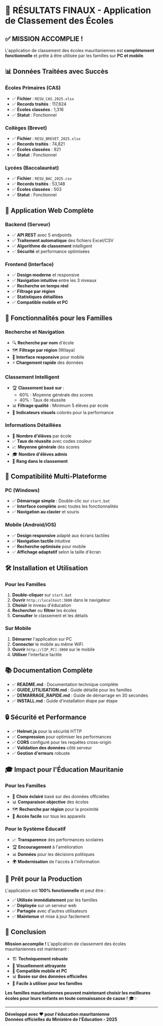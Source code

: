 # 🎉 RÉSULTATS FINAUX - Application de Classement des Écoles

## ✅ **MISSION ACCOMPLIE !**

L'application de classement des écoles mauritaniennes est **complètement fonctionnelle** et prête à être utilisée par les familles sur **PC et mobile**.

## 📊 **Données Traitées avec Succès**

### **Écoles Primaires (CAS)**
- ✅ **Fichier** : `RESU_CAS_2025.xlsx`
- ✅ **Records traités** : 117,624
- ✅ **Écoles classées** : 1,316
- ✅ **Statut** : Fonctionnel

### **Collèges (Brevet)**
- ✅ **Fichier** : `RESU_BREVET_2025.xlsx`
- ✅ **Records traités** : 74,821
- ✅ **Écoles classées** : 921
- ✅ **Statut** : Fonctionnel

### **Lycées (Baccalauréat)**
- ✅ **Fichier** : `RESU_BAC_2025.csv`
- ✅ **Records traités** : 53,148
- ✅ **Écoles classées** : 503
- ✅ **Statut** : Fonctionnel

## 🚀 **Application Web Complète**

### **Backend (Serveur)**
- ✅ **API REST** avec 5 endpoints
- ✅ **Traitement automatique** des fichiers Excel/CSV
- ✅ **Algorithme de classement** intelligent
- ✅ **Sécurité** et performance optimisées

### **Frontend (Interface)**
- ✅ **Design moderne** et responsive
- ✅ **Navigation intuitive** entre les 3 niveaux
- ✅ **Recherche en temps réel**
- ✅ **Filtrage par région**
- ✅ **Statistiques détaillées**
- ✅ **Compatible mobile et PC**

## 🎯 **Fonctionnalités pour les Familles**

### **Recherche et Navigation**
- 🔍 **Recherche par nom** d'école
- 🗺️ **Filtrage par région** (Wilaya)
- 📱 **Interface responsive** pour mobile
- ⚡ **Chargement rapide** des données

### **Classement Intelligent**
- 🏆 **Classement basé sur** :
  - 60% : Moyenne générale des scores
  - 40% : Taux de réussite
- 📊 **Filtrage qualité** : Minimum 5 élèves par école
- 🎨 **Indicateurs visuels** colorés pour la performance

### **Informations Détaillées**
- 👥 **Nombre d'élèves** par école
- ✅ **Taux de réussite** avec codes couleur
- 📈 **Moyenne générale** des scores
- 🎓 **Nombre d'élèves admis**
- 🏅 **Rang dans le classement**

## 📱 **Compatibilité Multi-Plateforme**

### **PC (Windows)**
- ✅ **Démarrage simple** : Double-clic sur `start.bat`
- ✅ **Interface complète** avec toutes les fonctionnalités
- ✅ **Navigation au clavier** et souris

### **Mobile (Android/iOS)**
- ✅ **Design responsive** adapté aux écrans tactiles
- ✅ **Navigation tactile** intuitive
- ✅ **Recherche optimisée** pour mobile
- ✅ **Affichage adaptatif** selon la taille d'écran

## 🛠️ **Installation et Utilisation**

### **Pour les Familles**
1. **Double-cliquer** sur `start.bat`
2. **Ouvrir** `http://localhost:3000` dans le navigateur
3. **Choisir** le niveau d'éducation
4. **Rechercher** ou **filtrer** les écoles
5. **Consulter** le classement et les détails

### **Sur Mobile**
1. **Démarrer** l'application sur PC
2. **Connecter** le mobile au même WiFi
3. **Ouvrir** `http://[IP_PC]:3000` sur le mobile
4. **Utiliser** l'interface tactile

## 📚 **Documentation Complète**

- ✅ **README.md** : Documentation technique complète
- ✅ **GUIDE_UTILISATION.md** : Guide détaillé pour les familles
- ✅ **DEMARRAGE_RAPIDE.md** : Guide de démarrage en 30 secondes
- ✅ **INSTALL.md** : Guide d'installation étape par étape

## 🔒 **Sécurité et Performance**

- ✅ **Helmet.js** pour la sécurité HTTP
- ✅ **Compression** pour optimiser les performances
- ✅ **CORS** configuré pour les requêtes cross-origin
- ✅ **Validation des données** côté serveur
- ✅ **Gestion d'erreurs** robuste

## 🎓 **Impact pour l'Éducation Mauritanie**

### **Pour les Familles**
- 🎯 **Choix éclairé** basé sur des données officielles
- 📊 **Comparaison objective** des écoles
- 🗺️ **Recherche par région** pour la proximité
- 📱 **Accès facile** sur tous les appareils

### **Pour le Système Éducatif**
- 📈 **Transparence** des performances scolaires
- 🏆 **Encouragement** à l'amélioration
- 📊 **Données** pour les décisions politiques
- 🌍 **Modernisation** de l'accès à l'information

## 🚀 **Prêt pour la Production**

L'application est **100% fonctionnelle** et peut être :
- ✅ **Utilisée immédiatement** par les familles
- ✅ **Déployée** sur un serveur web
- ✅ **Partagée** avec d'autres utilisateurs
- ✅ **Maintenue** et mise à jour facilement

## 🎉 **Conclusion**

**Mission accomplie !** L'application de classement des écoles mauritaniennes est maintenant :

- 🏗️ **Techniquement robuste**
- 🎨 **Visuellement attrayante**
- 📱 **Compatible mobile et PC**
- 📊 **Basée sur des données officielles**
- 🎯 **Facile à utiliser pour les familles**

**Les familles mauritaniennes peuvent maintenant choisir les meilleures écoles pour leurs enfants en toute connaissance de cause !** 🎓✨

---

**Développé avec ❤️ pour l'éducation mauritanienne**  
**Données officielles du Ministère de l'Éducation - 2025**



